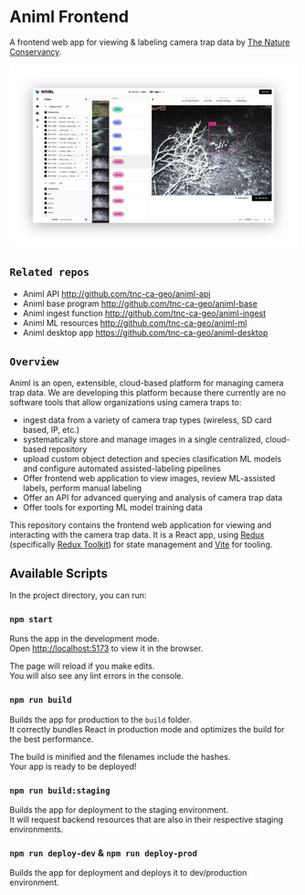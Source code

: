 # Animl Frontend
A frontend web app for viewing & labeling camera trap data by 
[The Nature Conservancy](https://www.nature.org/).

![Animl screenshot](screenshots/animl-frontend-v0.1.0.jpg)

## `Related repos`

- Animl API               http://github.com/tnc-ca-geo/animl-api
- Animl base program      http://github.com/tnc-ca-geo/animl-base
- Animl ingest function   http://github.com/tnc-ca-geo/animl-ingest
- Animl ML resources      http://github.com/tnc-ca-geo/animl-ml
- Animl desktop app       https://github.com/tnc-ca-geo/animl-desktop

## `Overview`

Animl is an open, extensible, cloud-based platform for managing camera trap data.
We are developing this platform because there currently are no software tools that allow 
organizations using camera traps to:

- ingest data from a variety of camera trap types (wireless, SD card based, IP, etc.)
- systematically store and manage images in a single centralized, cloud-based repository
- upload custom object detection and species clasification ML models and configure 
automated assisted-labeling pipelines
- Offer frontend web application to view images, review ML-assisted labels, 
perform manual labeling
- Offer an API for advanced querying and analysis of camera trap data
- Offer tools for exporting ML model training data

This repository contains the frontend web application for viewing and 
interacting with the camera trap data. It is a React app, using [Redux](https://redux.js.org/) (specifically [Redux Toolkit](https://redux-toolkit.js.org/)) for state management and [Vite](https://vitejs.dev/) for tooling.

## Available Scripts

In the project directory, you can run:

### `npm start`

Runs the app in the development mode.<br />
Open [http://localhost:5173](http://localhost:5173) to view it in the browser.

The page will reload if you make edits.<br />
You will also see any lint errors in the console.

### `npm run build`

Builds the app for production to the `build` folder.<br />
It correctly bundles React in production mode and optimizes the build for the best performance.

The build is minified and the filenames include the hashes.<br />
Your app is ready to be deployed!

### `npm run build:staging`

Builds the app for deployment to the staging environment.<br />
It will request backend resources that are also in their respective staging environments.

### `npm run deploy-dev` &  `npm run deploy-prod` 

Builds the app for deployment and deploys it to dev/production environment.<br />
